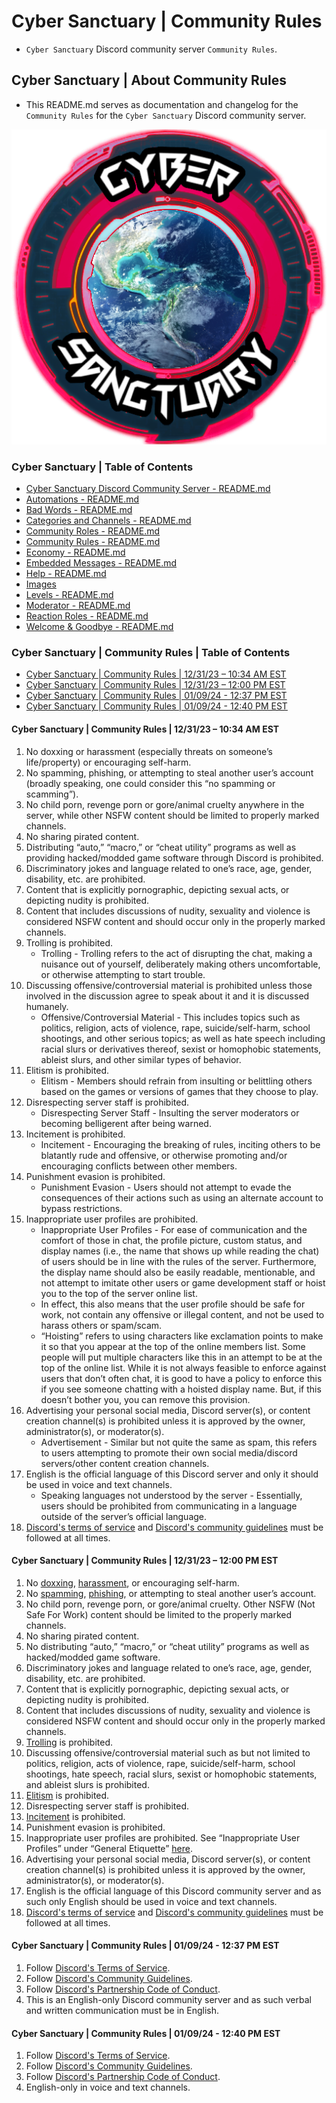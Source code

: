 <!-- omit from toc -->
# Cyber Sanctuary | Community Rules
* `Cyber Sanctuary` Discord community server `Community Rules`.

<!-- omit from toc -->
## Cyber Sanctuary | About Community Rules
* This README.md serves as documentation and changelog for the `Community Rules` for the `Cyber Sanctuary` Discord community server.

![alttext](/Images/Server%20Icons/Cyber%20Sanctuary%20-%20Server%20Icons%20-%20512x512%20-%20Earth%20from%20Space%201%20-%20Cyber%20Sanctuary.png)

<!-- omit from toc -->
### Cyber Sanctuary | Table of Contents
* [Cyber Sanctuary Discord Community Server - README.md](/README.md)
* [Automations - README.md](/Automations/README.md)
* [Bad Words - README.md](/Bad%20Words/README.md)
* [Categories and Channels - README.md](/Categories%20and%20Channels/README.md)
* [Community Roles - README.md](/Community%20Roles/README.md)
* [Community Rules - README.md](/Community%20Rules/README.md)
* [Economy - README.md](/Economy/README.md)
* [Embedded Messages - README.md](/Embedded%20Messages/README.md)
* [Help - README.md](/Help/README.md)
* [Images](/Images/)
* [Levels - README.md](/Levels/README.md)
* [Moderator - README.md](/Moderator/README.md)
* [Reaction Roles - README.md](/Reaction%20Roles/README.md)
* [Welcome & Goodbye - README.md](/Welcome%20&%20Goodbye/README.md)

<!-- omit from toc -->
### Cyber Sanctuary | Community Rules | Table of Contents
* [Cyber Sanctuary | Community Rules | 12/31/23 – 10:34 AM EST](#cyber-sanctuary--community-rules--123123--1034-am-est)
* [Cyber Sanctuary | Community Rules | 12/31/23 – 12:00 PM EST](#cyber-sanctuary--community-rules--123123--1200-pm-est)
* [Cyber Sanctuary | Community Rules | 01/09/24 - 12:37 PM EST](#cyber-sanctuary--community-rules--010924---1237-pm-est)
* [Cyber Sanctuary | Community Rules | 01/09/24 - 12:40 PM EST](#cyber-sanctuary--community-rules--010924---1240-pm-est)

#### Cyber Sanctuary | Community Rules | 12/31/23 – 10:34 AM EST
1. No doxxing or harassment (especially threats on someone’s life/property) or encouraging self-harm.
2. No spamming, phishing, or attempting to steal another user’s account (broadly speaking, one could consider this “no spamming or scamming”).
3. No child porn, revenge porn or gore/animal cruelty anywhere in the server, while other NSFW content should be limited to properly marked channels.
4. No sharing pirated content.
5. Distributing “auto,” “macro,” or “cheat utility” programs as well as providing hacked/modded game software through Discord is prohibited.
6. Discriminatory jokes and language related to one’s race, age, gender, disability, etc. are prohibited.
7. Content that is explicitly pornographic, depicting sexual acts, or depicting nudity is prohibited.
8. Content that includes discussions of nudity, sexuality and violence is considered NSFW content and should occur only in the properly marked channels.
9. Trolling is prohibited.
    * Trolling - Trolling refers to the act of disrupting the chat, making a nuisance out of yourself, deliberately making others uncomfortable, or otherwise attempting to start trouble.
10. Discussing offensive/controversial material is prohibited unless those involved in the discussion agree to speak about it and it is discussed humanely.
    * Offensive/Controversial Material - This includes topics such as politics, religion, acts of violence, rape, suicide/self-harm, school shootings, and other serious topics; as well as hate speech including racial slurs or derivatives thereof, sexist or homophobic statements, ableist slurs, and other similar types of behavior.
11. Elitism is prohibited.
    * Elitism - Members should refrain from insulting or belittling others based on the games or versions of games that they choose to play.
12. Disrespecting server staff is prohibited.
    * Disrespecting Server Staff - Insulting the server moderators or becoming belligerent after being warned.
13. Incitement is prohibited.
    * Incitement - Encouraging the breaking of rules, inciting others to be blatantly rude and offensive, or otherwise promoting and/or encouraging conflicts between other members.
14. Punishment evasion is prohibited.
    * Punishment Evasion - Users should not attempt to evade the consequences of their actions such as using an alternate account to bypass restrictions.
15. Inappropriate user profiles are prohibited.
    * Inappropriate User Profiles - For ease of communication and the comfort of those in chat, the profile picture, custom status, and display names (i.e., the name that shows up while reading the chat) of users should be in line with the rules of the server. Furthermore, the display name should also be easily readable, mentionable, and not attempt to imitate other users or game development staff or hoist you to the top of the server online list.
    * In effect, this also means that the user profile should be safe for work, not contain any offensive or illegal content, and not be used to harass others or spam/scam.
    * “Hoisting” refers to using characters like exclamation points to make it so that you appear at the top of the online members list. Some people will put multiple characters like this in an attempt to be at the top of the online list. While it is not always feasible to enforce against users that don’t often chat, it is good to have a policy to enforce this if you see someone chatting with a hoisted display name. But, if this doesn’t bother you, you can remove this provision.
16. Advertising your personal social media, Discord server(s), or content creation channel(s) is prohibited unless it is approved by the owner, administrator(s), or moderator(s).
    * Advertisement - Similar but not quite the same as spam, this refers to users attempting to promote their own social media/discord servers/other content creation channels.
17. English is the official language of this Discord server and only it should be used in voice and text channels.
    * Speaking languages not understood by the server - Essentially, users should be prohibited from communicating in a language outside of the server’s official language.
18. [Discord's terms of service](https://discord.com/terms) and [Discord's community guidelines](https://discord.com/guidelines) must be followed at all times.

#### Cyber Sanctuary | Community Rules | 12/31/23 – 12:00 PM EST
1. No [doxxing](https://en.wikipedia.org/wiki/Doxing), [harassment](https://en.wikipedia.org/wiki/Harassment), or encouraging self-harm.
2. No [spamming](https://en.wikipedia.org/wiki/Spamming), [phishing](https://en.wikipedia.org/wiki/Phishing), or attempting to steal another user’s account.
3. No child porn, revenge porn, or gore/animal cruelty. Other NSFW (Not Safe For Work) content should be limited to the properly marked channels.
4. No sharing pirated content.
5. No distributing “auto,” “macro,” or “cheat utility” programs as well as hacked/modded game software.
6. Discriminatory jokes and language related to one’s race, age, gender, disability, etc. are prohibited.
7. Content that is explicitly pornographic, depicting sexual acts, or depicting nudity is prohibited.
8. Content that includes discussions of nudity, sexuality and violence is considered NSFW content and should occur only in the properly marked channels.
9. [Trolling](https://en.wikipedia.org/wiki/Troll_(slang)) is prohibited.
10. Discussing offensive/controversial material such as but not limited to politics, religion, acts of violence, rape, suicide/self-harm, school shootings, hate speech, racial slurs, sexist or homophobic statements, and ableist slurs is prohibited.
11. [Elitism](https://en.wikipedia.org/wiki/Elitism) is prohibited.
12. Disrespecting server staff is prohibited.
13. [Incitement](https://en.wikipedia.org/wiki/Incitement) is prohibited.
14. Punishment evasion is prohibited.
15. Inappropriate user profiles are prohibited. See “Inappropriate User Profiles” under “General Etiquette” [here](https://discord.com/community/developing-server-rules#title-3).
16. Advertising your personal social media, Discord server(s), or content creation channel(s) is prohibited unless it is approved by the owner, administrator(s), or moderator(s).
17. English is the official language of this Discord community server and as such only English should be used in voice and text channels.
18. [Discord's terms of service](https://discord.com/terms) and [Discord's community guidelines](https://discord.com/guidelines) must be followed at all times.

#### Cyber Sanctuary | Community Rules | 01/09/24 - 12:37 PM EST
1. Follow [Discord's Terms of Service](https://discord.com/terms).
2. Follow [Discord's Community Guidelines](https://discord.com/guidelines).
3. Follow [Discord's Partnership Code of Conduct](https://support.discord.com/hc/en-us/articles/360024871991-Discord-Partnership-Code-of-Conduct).
4. This is an English-only Discord community server and as such verbal and written communication must be in English.

#### Cyber Sanctuary | Community Rules | 01/09/24 - 12:40 PM EST
1. Follow [Discord's Terms of Service](https://discord.com/terms).
2. Follow [Discord's Community Guidelines](https://discord.com/guidelines).
3. Follow [Discord's Partnership Code of Conduct](https://support.discord.com/hc/en-us/articles/360024871991-Discord-Partnership-Code-of-Conduct).
4. English-only in voice and text channels.